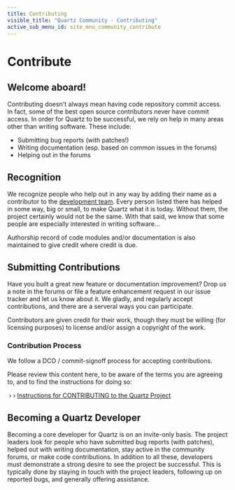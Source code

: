 ```yaml
---
title: Contributing
visible_title: "Quartz Community - Contributing"
active_sub_menu_id: site_mnu_community_contribute
---
```


# Contribute


## Welcome aboard!

Contributing doesn't always mean having code repository commit access. In fact, some of the best open source contributors never have commit access. In order for Quartz to be successful, we rely on help in many areas other than writing software. These include:

* Submitting bug reports (with patches!)
* Writing documentation (esp. based on common issues in the forums)
* Helping out in the forums


## Recognition

We recognize people who help out in any way by adding their name as a contributor to the [development team](team.html). Every person listed there has helped in some way, big or small, to make Quartz what it is today. Without them, the project certainly would not be the same. With that said, we know that some people are especially interested in writing software...

Authorship record of code modules and/or documentation is also maintained to give credit where credit is due.


## Submitting Contributions

Have you built a great new feature or documentation improvement? Drop us a note in the forums or file a feature enhancement request in our issue tracker and let us know about it. We gladly, and regularly accept contributions, and there are a serveral ways you can participate.

Contributors are given credit for their work, though they must be willing (for licensing purposes) to license and/or assign a copyright of the work.  

### Contribution Process

We follow a DCO / commit-signoff process for accepting contributions.  

Please review this content here, to be aware of the terms you are agreeing to, and to find the instructions for doing so:

&nbsp;&rsaquo;&nbsp;&rsaquo; [Instructions for CONTRIBUTING to the Quartz Project](https://github.com/quartz-scheduler/contributing/blob/main/CONTRIBUTING.md)



## Becoming a Quartz Developer

Becoming a core developer for Quartz is on an invite-only basis. The project leaders look for people who have submitted bug reports (with patches), helped out with writing documentation, stay active in the community forums, or make code contributions. In addition to all these, developers must demonstrate a strong desire to see the project be successful. This is typically done by staying in touch with the project leaders, following up on reported bugs, and generally offering assistance.
